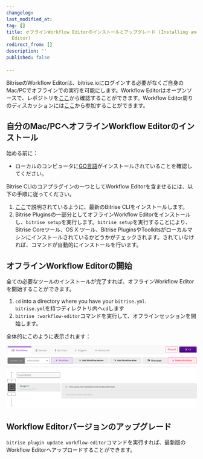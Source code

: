 ```yaml
---
changelog:
last_modified_at:
tag: []
title: オフラインWorkflow Editorのインストールとアップグレード (Installing and upgrading the offline Workflow
  Editor)
redirect_from: []
description: ''
published: false

---
```

BitriseのWorkflow Editorは、bitrise.ioにログインする必要がなくご自身のMac/PCでオフラインでの実行を可能にします。Workflow Editorはオープンソースで、レポジトリを[ここ](https://github.com/bitrise-io/bitrise-workflow-editor)から確認することができます。Workflow Editor周りのディスカッションには[ここ](https://discuss.bitrise.io/t/workflow-editor-v2-open-source-offline-workflow-editor/39)から参加することができます。

## 自分のMac/PCへオフラインWorkflow Editorのインストール

始める前に：

* ローカルのコンピュータに[GO言語](https://golang.org/)がインストールされていることを確認してください。

Bitrise CLIのコアプラグインの一つとしてWorkflow Editorを含ませるには、以下の手順に従ってください。

1. [ここ](/jp/bitrise-cli/installation/)で説明されているように、最新のBitrise CLIをインストールします。
2. Bitrise Pluginsの一部分としてオフラインWorkflow Editorをインストールし、`bitrise setup`を実行します。`bitrise setup`を実行することにより、Bitrise Coreツール、OS X ツール、Bitrise PluginsやToolkitsがローカルマシンにインストールされているかどうかがチェックされます。されていなければ、コマンドが自動的にインストールを行います。

## オフラインWorkflow Editorの開始

全ての必要なツールのインストールが完了すれば、オフラインWorkflow Editorを開始することができます。

1. `cd` into a directory where you have your `bitrise.yml`.  
   `bitrise.yml`を持つディレクトリ内へ`cd`します
2. `bitrise :workflow-editor`コマンドを実行して、オフラインセッションを開始します。

全体的にこのように表示されます：

![{{ page.title }}](/img/offline-workflow-editor.png)

## Workflow Editorバージョンのアップグレード

`bitrise plugin update workflow-editor`コマンドを実行すれば、最新版のWorkflow Editorへアップロードすることができます。